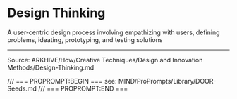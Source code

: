 # Design Thinking

A user-centric design process involving empathizing with users, defining problems, ideating, prototyping, and testing solutions

---
Source: ARKHIVE/How/Creative Techniques/Design and Innovation Methods/Design-Thinking.md

/// === PROPROMPT:BEGIN ===
see: MIND/ProPrompts/Library/DOOR-Seeds.md
/// === PROPROMPT:END ===

